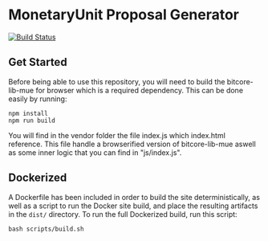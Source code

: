 # MonetaryUnit Proposal Generator

[![Build Status](https://travis-ci.org/sotblad/proposal-generator.svg?branch=master)](https://travis-ci.org/sotblad/proposal-generator)

## Get Started

Before being able to use this repository, you will need to build the bitcore-lib-mue for browser which is a required dependency. This can be done easily by running:

```
npm install
npm run build
```

You will find in the vendor folder the file index.js which index.html reference. This file handle a browserified version of bitcore-lib-mue aswell as some inner logic that you can find in "js/index.js".

## Dockerized

A Dockerfile has been included in order to build the site deterministically, as well as a script to run the Docker site build, and place the resulting artifacts in the `dist/` directory. To run the full Dockerized build, run this script:

```
bash scripts/build.sh
```
